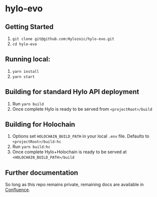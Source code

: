 # hylo-evo

## Getting Started

1. `git clone git@github.com:Hylozoic/hylo-evo.git`
2. `cd hylo-evo`

## Running local:

1. `yarn install`
2. `yarn start`

## Building for standard Hylo API deployment

1. Run `yarn build`
2. Once complete Hylo is ready to be served from `<projectRoot>/build`

## Building for Holochain

1. Options set `HOLOCHAIN_BUILD_PATH` in your local `.env` file. Defaults to `<projectRoot>/build-hc`
2. Run `yarn build:hc`
3. Once complete Hylo+Holochain is ready to be served at `<HOLOCHAIN_BUILD_PATH>/build`

## Further documentation

So long as this repo remains private, remaining docs are available in [Confluence](https://hylozoic.atlassian.net/wiki/spaces/DEV/pages/87195649/Web+Client).
